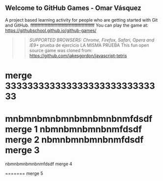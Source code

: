 ## Welcome to GitHub Games - Omar Vásquez

A project based learning activity for people who are getting started with Git and GitHub.
fffffffffffffffffffffffffffffffffffffffffffff
You can play the game at: https://githubschool.github.io/github-games/

>> _*SUPPORTED BROWSERS*: Chrome, Firefox, Safari, Opera and IE9+_ prueba de ejercicio
LA MISMA PRUEBA
This fun open source game was cloned from: https://github.com/jakesgordon/javascript-tetris


merge 33333333333333333333333333333
=======

mnbmnbmnbmnbmnbmnbnmfdsdf
merge 1
nbmnbmnbmnbnmfdsdf
merge 2
nbmnbmnbmnbnmfdsdf
merge 3
=======

nbmnbmnbmnbnmfdsdf
merge 4

=======
merge 5

